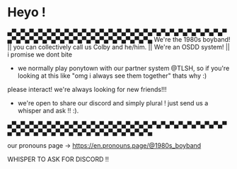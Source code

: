 # Heyo !
▄▀▄▀▄▀▄▀▄▀▄▀▄▀▄▀▄▀▄▀▄▀▄▀▄▀▄▀▄▀▄▀▄▀▄▀▄▀▄▀▄▀▄▀▄▀▄▀▄▀▄▀▄▀▄▀▄▀▄▀▄▀▄▀▄▀▄▀▄▀▄▀▄▀▄▀▄▀▄▀▄▀▄
We're the 1980s boyband! || you can collectively call us Colby and he/him. || We're an OSDD system! || i promise we dont bite
- we normally play ponytown with our partner system @TLSH, so if you're looking at this like "omg i always see them together" thats why :)

please interact! we're always looking for new friends!!!

- we're open to share our discord and simply plural ! just send us a whisper and ask !! :).

▄▀▄▀▄▀▄▀▄▀▄▀▄▀▄▀▄▀▄▀▄▀▄▀▄▀▄▀▄▀▄▀▄▀▄▀▄▀▄▀▄▀▄▀▄▀▄▀▄▀▄▀▄▀▄▀▄▀▄▀▄▀▄▀▄▀▄▀▄▀▄▀▄▀▄▀▄▀▄▀▄▀▄

our pronouns page -> https://en.pronouns.page/@1980s_boyband

WHISPER TO ASK FOR DISCORD !!
